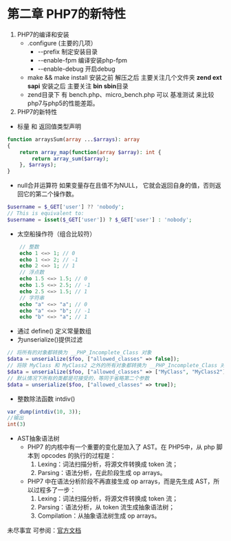 # 第二章 PHP7的新特性

1. PHP7的编译和安装
    * .configure (主要的几项）
        *  --prefix  制定安装目录
        *  --enable-fpm 编译安装php-fpm
        *  --enable-debug 开启debug
    * make && make install
        安装之前 解压之后 主要关注几个文件夹  **zend ext sapi** 
        安装之后 主要关注 **bin sbin**目录
    * zend目录下 有 bench.php、micro_bench.php 可以 基准测试 来比较php7与php5的性能差距。
2. PHP7的新特性
* 标量 和 返回值类型声明    
```php
function arraysSum(array ...$arrays): array
{
    return array_map(function(array $array): int {
        return array_sum($array);
    }, $arrays);
}
``` 
  * null合并运算符 
    如果变量存在且值不为NULL， 它就会返回自身的值，否则返回它的第二个操作数。
```php
$username = $_GET['user'] ?? 'nobody';
// This is equivalent to:
$username = isset($_GET['user']) ? $_GET['user'] : 'nobody';
```
   * 太空船操作符（组合比较符） 
```php
    // 整数
    echo 1 <=> 1; // 0
    echo 1 <=> 2; // -1
    echo 2 <=> 1; // 1
    // 浮点数
    echo 1.5 <=> 1.5; // 0
    echo 1.5 <=> 2.5; // -1
    echo 2.5 <=> 1.5; // 1
    // 字符串
    echo "a" <=> "a"; // 0
    echo "a" <=> "b"; // -1
    echo "b" <=> "a"; // 1
```
   * 通过 define() 定义常量数组 
   * 为unserialize()提供过滤
```php
// 将所有的对象都转换为 __PHP_Incomplete_Class 对象
$data = unserialize($foo, ["allowed_classes" => false]);
// 将除 MyClass 和 MyClass2 之外的所有对象都转换为 __PHP_Incomplete_Class 对象
$data = unserialize($foo, ["allowed_classes" => ["MyClass", "MyClass2"]);
// 默认情况下所有的类都是可接受的，等同于省略第二个参数
$data = unserialize($foo, ["allowed_classes" => true]);
```
   * 整数除法函数 intdiv()
```php
var_dump(intdiv(10, 3));
//输出
int(3)
```
  * AST抽象语法树
       * PHP7 的内核中有一个重要的变化是加入了 AST。在 PHP5中，从 php 脚本到 opcodes 的执行的过程是：
            1. Lexing：词法扫描分析，将源文件转换成 token 流；
            2. Parsing：语法分析，在此阶段生成 op arrays。
       * PHP7 中在语法分析阶段不再直接生成 op arrays，而是先生成 AST，所以过程多了一步：
            1. Lexing：词法扫描分析，将源文件转换成 token 流；
            2. Parsing：语法分析，从 token 流生成抽象语法树；
            3. Compilation：从抽象语法树生成 op arrays。
    
未尽事宜 可参阅：[官方文档](https://www.php.net/manual/zh/migration70.new-features.php)
